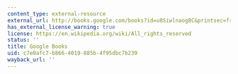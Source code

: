 ```yaml
---
content_type: external-resource
external_url: http://books.google.com/books?id=u8Siwlnaog8C&printsec=frontcover
has_external_license_warning: true
license: https://en.wikipedia.org/wiki/All_rights_reserved
status: ''
title: Google Books
uid: c7e0afc7-b866-4019-885b-4f95dbc7b239
wayback_url: ''
---
```

